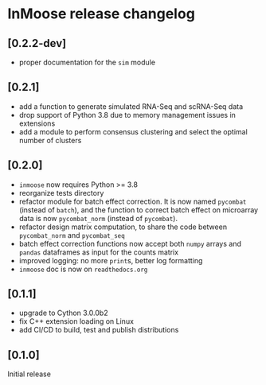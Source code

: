 # InMoose release changelog

## [0.2.2-dev]

- proper documentation for the `sim` module

## [0.2.1]

- add a function to generate simulated RNA-Seq and scRNA-Seq data
- drop support of Python 3.8 due to memory management issues in extensions
- add a module to perform consensus clustering and select the optimal number of
  clusters

## [0.2.0]

- `inmoose` now requires Python >= 3.8
- reorganize tests directory
- refactor module for batch effect correction. It is now named `pycombat`
  (instead of `batch`), and the function to correct batch effect on microarray
  data is now `pycombat_norm` (instead of `pycombat`).
- refactor design matrix computation, to share the code between `pycombat_norm`
  and `pycombat_seq`
- batch effect correction functions now accept both `numpy` arrays and `pandas`
  dataframes as input for the counts matrix
- improved logging: no more `print`s, better log formatting
- `inmoose` doc is now on `readthedocs.org`

## [0.1.1]

- upgrade to Cython 3.0.0b2
- fix C++ extension loading on Linux
- add CI/CD to build, test and publish distributions

## [0.1.0]

Initial release

